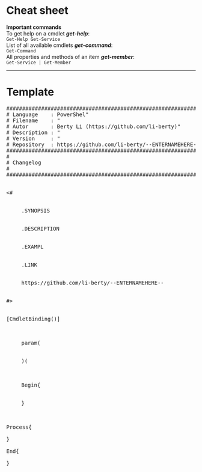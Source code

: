 # Cheat sheet
**Important commands**  
To get help on a cmdlet *__get-help__*:  
`Get-Help Get-Service`  
List of all available cmdlets *__get-command__*:  
`Get-Command`  
All properties and methods of an item *__get-member__*:  
`Get-Service | Get-Member`  
***

# Template
<pre>
###############################################################################################################
# Language    : PowerShel"
# Filename    : "
# Autor       : Berty Li (https://github.com/li-berty)"
# Description : "
# Version     : "
# Repository  : https://github.com/li-berty/--ENTERNAMEHERE--
###############################################################################################################
#
# Changelog
#
###############################################################################################################

 <dt><#</dt>
  <dd>.SYNOPSIS</dd>
  <dd>.DESCRIPTION</dd>
  <dd>.EXAMPL</dd>
  <dd>.LINK</dd>
  <dd>https://github.com/li-berty/--ENTERNAMEHERE--</dd>
 <dt>#></dt>

<dt>[CmdletBinding()]</dt>

  <dd>param(</dd>
  <dd>)(</dd>

  <dd>Begin{</dd>
  <dd>}</dd>


Process{

}

End{

}

</pre>
